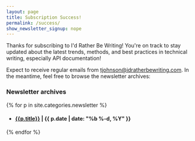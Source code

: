 ```yaml
---
layout: page
title: Subscription Success!
permalink: /success/
show_newsletter_signup: nope
---
```


Thanks for subscribing to I'd Rather Be Writing! You're on track to stay updated about the latest trends, methods, and best practices in technical writing, especially API documentation!

Expect to receive regular emails from tjohnson@idratherbewriting.com. In the meantime, feel free to browse the newsletter archives:

<h3>Newsletter archives</h3>

{% for p in site.categories.newsletter %}
<ul>
<li><h4 class="categoryArchive"><a href="{{ p.url | prepend: site.baseurl }}">{{p.title}}</a> <span class="postDate"> | {{ p.date | date: "%b %-d, %Y" }}</span></h4></li>
</ul>
{% endfor %}

